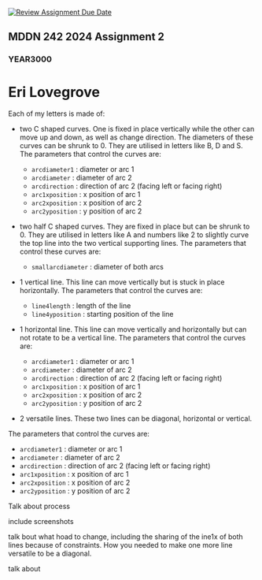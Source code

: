 [![Review Assignment Due Date](https://classroom.github.com/assets/deadline-readme-button-24ddc0f5d75046c5622901739e7c5dd533143b0c8e959d652212380cedb1ea36.svg)](https://classroom.github.com/a/xQz3oEP8)
## MDDN 242 2024 Assignment 2
### YEAR3000
# Eri Lovegrove


Each of my letters is made of:

- two C shaped curves. One is fixed in place vertically while the other can move up and down, as well as change direction. The diameters of these curves can be shrunk to 0. They are utilised in letters like B, D and S.
The parameters that control the curves are:
  * `arcdiameter1` : diameter or arc 1
  * `arcdiameter` : diameter of arc 2
  * `arcdirection` : direction of arc 2 (facing left or facing right)
  * `arc1xposition` : x position of arc 1
  * `arc2xposition` : x position of arc 2
  * `arc2yposition` : y position of arc 2


- two half C shaped curves. They are fixed in place but can be shrunk to 0. They are utilised in letters like A and numbers like 2 to slightly curve the top line into the two vertical supporting lines.
The parameters that control these curves are:
  * `smallarcdiameter` : diameter of both arcs

- 1 vertical line. This line can move vertically but is stuck in place horizontally. 
The parameters that control the curves are:
  * `line4length` : length of the line
  * `line4yposition` : starting position of the line

- 1 horizontal line. This line can move vertically and horizontally but can not rotate to be a vertical line. 
The parameters that control the curves are:
  * `arcdiameter1` : diameter or arc 1
  * `arcdiameter` : diameter of arc 2
  * `arcdirection` : direction of arc 2 (facing left or facing right)
  * `arc1xposition` : x position of arc 1
  * `arc2xposition` : x position of arc 2
  * `arc2yposition` : y position of arc 2

- 2 versatile lines. These two lines can be diagonal, horizontal or vertical.

The parameters that control the curves are:
  * `arcdiameter1` : diameter or arc 1
  * `arcdiameter` : diameter of arc 2
  * `arcdirection` : direction of arc 2 (facing left or facing right)
  * `arc1xposition` : x position of arc 1
  * `arc2xposition` : x position of arc 2
  * `arc2yposition` : y position of arc 2


Talk about process

include screenshots

talk bout what hoad to change, including the sharing of the ine1x of both lines because of constraints. How you needed to make one more line versatile to be a diagonal. 


talk about 